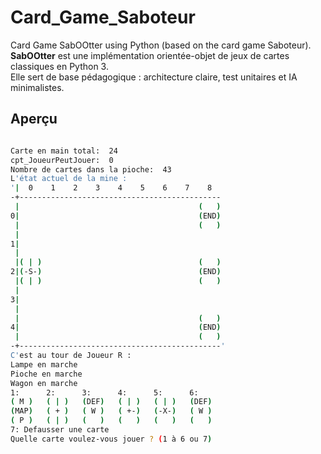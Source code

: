 # Card_Game_Saboteur
Card Game SabOOtter using Python (based on the card game Saboteur).
**SabOOtter** est une implémentation orientée-objet de jeux de cartes classiques en Python 3.  
Elle sert de base pédagogique : architecture claire, test unitaires et IA minimalistes.

## Aperçu
```bash

Carte en main total:  24
cpt_JoueurPeutJouer:  0
Nombre de cartes dans la pioche:  43
L'état actuel de la mine :
'|  0    1    2    3    4    5    6    7    8
-+---------------------------------------------
 |                                        (   )
0|                                        (END)
 |                                        (   )
 |
1|
 |
 |( | )                                   (   )
2|(-S-)                                   (END)
 |( | )                                   (   )
 |
3|
 |
 |                                        (   )
4|                                        (END)
 |                                        (   )
-+---------------------------------------------'
C'est au tour de Joueur R :
Lampe en marche
Pioche en marche
Wagon en marche
1:      2:      3:      4:      5:      6:
( M )   ( | )   (DEF)   ( | )   ( | )   (DEF)
(MAP)   ( + )   ( W )   ( +-)   (-X-)   ( W )
( P )   ( | )   (   )   (   )   (   )   (   )
7: Defausser une carte
Quelle carte voulez-vous jouer ? (1 à 6 ou 7)
